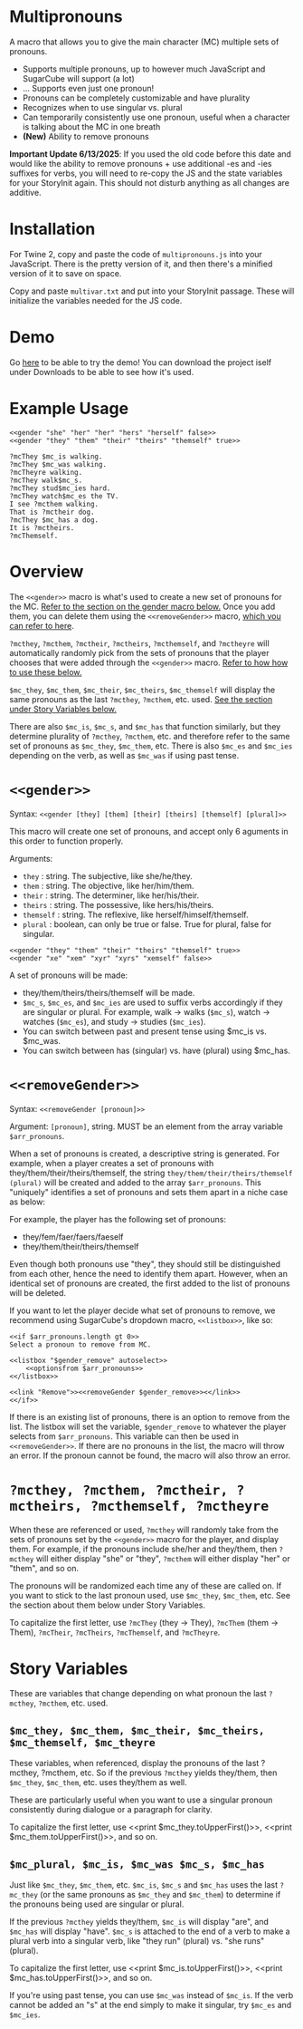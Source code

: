 # Multipronouns
A macro that allows you to give the main character (MC) multiple sets of pronouns.

* Supports multiple pronouns, up to however much JavaScript and SugarCube will support (a lot)
* ... Supports even just one pronoun!
* Pronouns can be completely customizable and have plurality
* Recognizes when to use singular vs. plural
* Can temporarily consistently use one pronoun, useful when a character is talking about the MC in one breath
* **(New)** Ability to remove pronouns

**Important Update 6/13/2025**: If you used the old code before this date and would like the ability to remove pronouns + use additional -es and -ies suffixes for verbs, you will need to re-copy the JS and the state variables for your StoryInit again. This should not disturb anything as all changes are additive.

# Installation

For Twine 2, copy and paste the code of `multipronouns.js` into your JavaScript. There is the pretty version of it, and then there's a minified version of it to save on space.

Copy and paste `multivar.txt` and put into your StoryInit passage. These will initialize the variables needed for the JS code.

# Demo
Go [here](https://mistyriousness.itch.io/multipronouns) to be able to try the demo! You can download the project iself under Downloads to be able to see how it's used.

# Example Usage

```<<gender "they" "them" "their" "theirs" "themself" true>>
<<gender "she" "her" "her" "hers" "herself" false>>
<<gender "they" "them" "their" "theirs" "themself" true>>

?mcThey $mc_is walking.
?mcThey $mc_was walking.
?mcTheyre walking.
?mcThey walk$mc_s.
?mcThey stud$mc_ies hard.
?mcThey watch$mc_es the TV.
I see ?mcthem walking.
That is ?mctheir dog.
?mcThey $mc_has a dog.
It is ?mctheirs.
?mcThemself.
```

# Overview
The ``<<gender>>`` macro is what's used to create a new set of pronouns for the MC. [Refer to the section on the gender macro below.](https://github.com/mystyriarious/multipronouns/blob/main/README.md#gender) Once you add them, you can delete them using the ``<<removeGender>>`` macro, [which you can refer to here](https://github.com/mystyriarious/multipronouns/blob/main/README.md#removeGender).

`?mcthey`, `?mcthem`, `?mctheir`, `?mctheirs`, `?mcthemself`, and `?mctheyre` will automatically randomly pick from the sets of pronouns that the player chooses that were added through the ``<<gender>>`` macro. [Refer to how how to use these below.]([https://github.com/mystyriarious/multipronouns/blob/main/README.md#gender](https://github.com/mystyriarious/multipronouns/blob/main/README.md#mcthey-mcthem-mctheir-mctheirs-mcthemself-mctheyre))

`$mc_they`, `$mc_them`, `$mc_their`, `$mc_theirs`, `$mc_themself` will display the same pronouns as the last `?mcthey`, `?mcthem`, etc. used. [See the section under Story Variables below.](https://github.com/mystyriarious/multipronouns/blob/main/README.md#mcthey-mcthem-mctheir-mctheirs-mcthemself-mctheyre)

There are also `$mc_is`, `$mc_s`, and `$mc_has` that function similarly, but they determine plurality of `?mcthey`, `?mcthem`, etc. and therefore refer to the same set of pronouns as `$mc_they`, `$mc_them`, etc. There is also `$mc_es` and `$mc_ies` depending on the verb, as well as `$mc_was` if using past tense.

# `<<gender>>`
Syntax: `<<gender [they] [them] [their] [theirs] [themself] [plural]>>`

This macro will create one set of pronouns, and accept only 6 aguments in this order to function properly.

Arguments:
* `they` : string. The subjective, like she/he/they.
* `them` : string. The objective, like her/him/them.
* `their` : string. The determiner, like her/his/their.
* `theirs` : string. The possessive, like hers/his/theirs.
* `themself` : string. The reflexive, like herself/himself/themself.
* `plural` : boolean, can only be true or false. True for plural, false for singular.

```
<<gender "they" "them" "their" "theirs" "themself" true>>
<<gender "xe" "xem" "xyr" "xyrs" "xemself" false>>
```

A set of pronouns will be made:
* they/them/theirs/theirs/themself will be made.
* `$mc_s`, `$mc_es`, and `$mc_ies` are used to suffix verbs accordingly if they are singular or plural. For example, walk -> walks (`$mc_s`), watch -> watches (`$mc_es`), and study -> studies (`$mc_ies`).
* You can switch between past and present tense using $mc_is vs. $mc_was.
* You can switch between has (singular) vs. have (plural) using $mc_has.

# `<<removeGender>>`
Syntax: `<<removeGender [pronoun]>>`

Argument: `[pronoun]`, string. MUST be an element from the array variable `$arr_pronouns`.

When a set of pronouns is created, a descriptive string is generated. For example, when a player creates a set of pronouns with they/them/their/theirs/themself, the string `they/them/their/theirs/themself (plural)` will be created and added to the array `$arr_pronouns`. This "uniquely" identifies a set of pronouns and sets them apart in a niche case as below:

For example, the player has the following set of pronouns:

* they/fem/faer/faers/faeself
* they/them/their/theirs/themself

Even though both pronouns use "they", they should still be distinguished from each other, hence the need to identify them apart. However, when an identical set of pronouns are created, the first added to the list of pronouns will be deleted.

If you want to let the player decide what set of pronouns to remove, we recommend using SugarCube's dropdown macro, `<<listbox>>`, like so:

```
<<if $arr_pronouns.length gt 0>>
Select a pronoun to remove from MC.

<<listbox "$gender_remove" autoselect>>
	<<optionsfrom $arr_pronouns>>
<</listbox>>

<<link "Remove">><<removeGender $gender_remove>><</link>>
<</if>>
```

If there is an existing list of pronouns, there is an option to remove from the list. The listbox will set the variable, `$gender_remove` to whatever the player selects from `$arr_pronouns`. This variable can then be used in `<<removeGender>>`. If there are no pronouns in the list, the macro will throw an error. If the pronoun cannot be found, the macro will also throw an error.

# `?mcthey, ?mcthem, ?mctheir, ?mctheirs, ?mcthemself, ?mctheyre`
When these are referenced or used, `?mcthey` will randomly take from the sets of pronouns set by the `<<gender>>` macro for the player, and display them. For example, if the pronouns include she/her and they/them, then `?mcthey` will either display "she" or "they", `?mcthem` will either display "her" or "them", and so on. 

The pronouns will be randomized each time any of these are called on. If you want to stick to the last pronoun used, use `$mc_they`, `$mc_them`, etc. See the section about them below under Story Variables.

To capitalize the first letter, use `?mcThey` (they -> They), `?mcThem` (them -> Them), `?mcTheir`, `?mcTheirs`, `?mcThemself`, and `?mcTheyre`.

# Story Variables
These are variables that change depending on what pronoun the last `?mcthey`, `?mcthem`, etc. used.

## `$mc_they, $mc_them, $mc_their, $mc_theirs, $mc_themself, $mc_theyre`
These variables, when referenced, display the pronouns of the last ?mcthey, ?mcthem, etc. So if the previous `?mcthey` yields they/them, then `$mc_they`, `$mc_them`, etc. uses they/them as well. 

These are particularly useful when you want to use a singular pronoun consistently during dialogue or a paragraph for clarity.

To capitalize the first letter, use <<print $mc_they.toUpperFirst()>>, <<print $mc_them.toUpperFirst()>>, and so on.

## `$mc_plural, $mc_is, $mc_was $mc_s, $mc_has`
Just like `$mc_they`, `$mc_them`, etc. `$mc_is`, `$mc_s` and `$mc_has` uses the last `?mc_they` (or the same pronouns as `$mc_they` and `$mc_them`) to determine if the pronouns being used are singular or plural. 

If the previous `?mcthey` yields they/them, `$mc_is` will display "are", and `$mc_has` will display "have". `$mc_s` is attached to the end of a verb to make a plural verb into a singular verb, like "they run" (plural) vs. "she runs" (plural).

To capitalize the first letter, use <<print $mc_is.toUpperFirst()>>, <<print $mc_has.toUpperFirst()>>, and so on.

If you're using past tense, you can use `$mc_was` instead of `$mc_is`. If the verb cannot be added an "s" at the end simply to make it singular, try `$mc_es` and `$mc_ies`.
